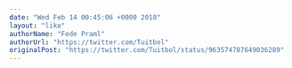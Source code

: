 ```yaml
---
date: "Wed Feb 14 00:45:06 +0000 2018"
layout: "like"
authorName: "Fede Praml"
authorUrl: "https://twitter.com/Tuitbol"
originalPost: "https://twitter.com/Tuitbol/status/963574787649036289"
---
```

